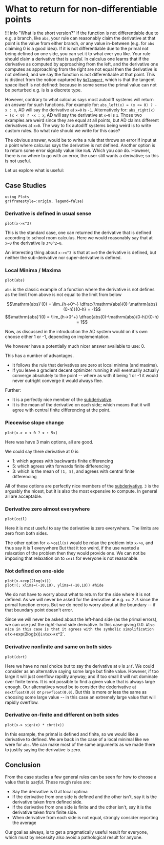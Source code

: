 # What to return for non-differentiable points
!!! info "What is the short version?"
    If the function is not differentiable due to e.g. a branch, like `abs`, your rule can reasonably claim the derivative at that point is the value from either branch, *or* any value in-between (e.g. for `abs` claiming 0 is a good idea).
    If it is not differentiable due to the primal not being defined on one side, you can set it to what ever you like.
    Your rule should claim a derivative that is *useful*.
In calculus one learns that if the derivative as computed by approaching from the left,
and the derivative one computes as approaching from the right are not equal then the derivative is not defined,
and we say the function is not differentiable at that point.
This is distinct from the notion captured by [`NoTangent`](@ref), which is that the tangent space itself is not defined: because in some sense the primal value can not be perturbed e.g. is is a discrete type.

However, contrary to what calculus says most autodiff systems will return an answer for such functions.
For example for: `abs_left(x) = (x <= 0) ? -x : x`, AD will say the derivative at `x=0` is `-1`.
Alternatively for:  `abs_right(x) = (x < 0) ? -x : x`, AD will say the derivative at `x=0` is `1`.
Those two examples are weird since they are equal at all points, but AD claims different derivatives at `x=0`.
The way to fix autodiff systems being weird is to write custom rules.
So what rule should we write for this case?

The obvious answer, would be to write a rule that throws an error if input at a point where calculus says the derivative is not defined.
Another option is to return some error signally value like `NaN`.
Which you *can* do.
However, there is no where to go with an error, the user still wants a derivative; so this is not useful.

Let us explore what is useful:
## Case Studies

```@setup nondiff
using Plots
gr(framestyle=:origin, legend=false)
```
### Derivative is defined in usual sense
```@example nondiff
plot(x->x^3)
```
This is the standard case, one can returned the derivative that is defined according to school room calculus.
Here we would reasonably say that at `x=0` the derivative is `3*0^2=0`. 


An interesting thing about `x->x^3` is that at `x=0` the derivative is defined, but neither the sub-derivative nor super-derivative is defined.

### Local Minima / Maxima

```@example nondiff
plot(abs)
```

`abs` is the classic example of a function where the derivative is not defines as the limit from above is not equal to the limit from below

$$\mathrm{abs}'(0) = \lim_{h->0^-} \dfrac{\mathrm{abs}(0)-\mathrm{abs}(0-h)}{0-h} = -1$$
$$\mathrm{abs}'(0) = \lim_{h->0^+} \dfrac{abs(0)-\mathrm{abs}(0-h)}{0-h} = 1$$

Now, as discussed in the introduction the AD system would on it's own choose either 1 or -1, depending on implementation.

We however have a potentially much nicer answer available to use: 0.

This has a number of advantages.
- It follows the rule that derivatives are zero at local minima (and maxima).
- If you leave a gradient decent optimizer running it will eventually actually converge absolutely to the point -- where as with it being 1 or -1 it would never outright converge it would always flee.

Further:
- It is a perfectly nice member of the [subderivative](https://en.wikipedia.org/wiki/Subderivative).
- It is the mean of the derivative on each side; which means that it will agree with central finite differencing at the point.
### Piecewise slope change
```@example nondiff
plot(x-> x < 0 ? x : 5x)
```

Here was have 3 main options, all are good.

We could say there derivative at 0 is:
 - 1: which agrees with backwards finite differencing
 - 5: which agrees with forwards finite differencing
 - 3: which is the mean of `[1, 5]`, and agrees with central finite differencing

All of these options are perfectly nice members of the [subderivative](https://en.wikipedia.org/wiki/Subderivative).
`3` is the arguably the nicest, but it is also the most expensive to compute.
In general all are acceptable.


### Derivative zero almost everywhere

```@example nondiff
plot(ceil)
```

Here it is most useful to say the derivative is zero everywhere.
The limits are zero from both sides.

The other option for `x->ceil(x)` would be relax the problem into `x->x`, and thus  say it is 1 everywhere
But that it too weird, if the use wanted a relaxation of the problem then they would provide one.
We can not be imposing that relaxation on to `ceil` for everyone is not reasonable.

### Not defined on one-side
```@example nondiff
plot(x->exp(2log(x)))
plot!(; xlims=(-10,10), ylims=(-10,10)) #hide
```

We do not have to worry about what to return for the side where it is not defined.
As we will never be asked for the derivative at e.g. `x=-2.5` since the primal function errors.
But we do need to worry about at the boundary -- if that boundary point doesn't error.

Since we will never be asked about the left-hand side (as the primal errors), we can use just the right-hand side derivative.
In this case giving 0.0.
`
Also nice in this case is that it agrees with the symbolic simplification of `x->exp(2log(x))` into `x->x^2`.


### Derivative nonfinite and same on both sides

```@example nondiff
plot(cbrt)
```

Here we have no real choice but to say the derivative at `0` is `Inf`.
We could consider as an alternative saying some large but finite value.
However, if too large it will just overflow rapidly anyway; and if too small it will not dominate over finite terms.
It is not possible to find a given value that is always large enough.
Our alternatives  woud be to consider the dederivative at `nextfloat(0.0)` or `prevfloat(0.0)`.
But this is more or less the same as choosing some large value -- in this case an extremely large value that will rapidly overflow.


### Derivative on-finite and different on both sides

```@example nondiff
plot(x-> sign(x) * cbrt(x))
```

In this example, the primal is defined and finite, so we would like a derivative to defined.
We are back in the case of a local minimal like we were for `abs`.
We can make most of the same arguments as we made there to justify saying the derivative is zero.

## Conclusion

From the case studies a few general rules can be seen for how to choose a value that is _useful_.
These rough rules are:
 - Say the derivative is 0 at local optima
 - If the derivative from one side is defined and the other isn't, say it is the derivative taken from defined side.
 - If the derivative from one side is finite and the other isn't, say it is the derivative taken from finite side.
 - When derivative from each side is not equal, strongly consider reporting the average

Our goal as always, is to get a pragmatically useful result for everyone, which must by necessity also avoid a pathological result for anyone.